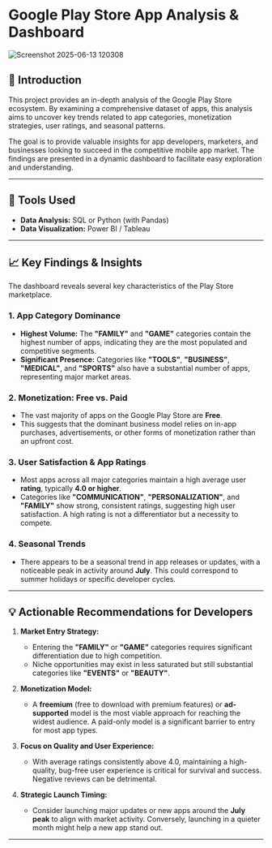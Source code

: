 # Google Play Store App Analysis & Dashboard

![Screenshot 2025-06-13 120308](https://github.com/user-attachments/assets/ada14cf8-4a9e-4600-948a-18e8550b39e9)


## 🚀 Introduction

This project provides an in-depth analysis of the Google Play Store ecosystem. By examining a comprehensive dataset of apps, this analysis aims to uncover key trends related to app categories, monetization strategies, user ratings, and seasonal patterns.

The goal is to provide valuable insights for app developers, marketers, and businesses looking to succeed in the competitive mobile app market. The findings are presented in a dynamic dashboard to facilitate easy exploration and understanding.

---

## 🔧 Tools Used

* **Data Analysis:** SQL or Python (with Pandas)
* **Data Visualization:** Power BI / Tableau

---

## 📈 Key Findings & Insights

The dashboard reveals several key characteristics of the Play Store marketplace.

### 1. App Category Dominance

* **Highest Volume:** The **"FAMILY"** and **"GAME"** categories contain the highest number of apps, indicating they are the most populated and competitive segments.
* **Significant Presence:** Categories like **"TOOLS"**, **"BUSINESS"**, **"MEDICAL"**, and **"SPORTS"** also have a substantial number of apps, representing major market areas.

### 2. Monetization: Free vs. Paid

* The vast majority of apps on the Google Play Store are **Free**.
* This suggests that the dominant business model relies on in-app purchases, advertisements, or other forms of monetization rather than an upfront cost.

### 3. User Satisfaction & App Ratings

* Most apps across all major categories maintain a high average user **rating**, typically **4.0 or higher**.
* Categories like **"COMMUNICATION"**, **"PERSONALIZATION"**, and **"FAMILY"** show strong, consistent ratings, suggesting high user satisfaction. A high rating is not a differentiator but a necessity to compete.

### 4. Seasonal Trends

* There appears to be a seasonal trend in app releases or updates, with a noticeable peak in activity around **July**. This could correspond to summer holidays or specific developer cycles.

---

## 💡 Actionable Recommendations for Developers

1.  **Market Entry Strategy:**
    * Entering the **"FAMILY"** or **"GAME"** categories requires significant differentiation due to high competition.
    * Niche opportunities may exist in less saturated but still substantial categories like **"EVENTS"** or **"BEAUTY"**.

2.  **Monetization Model:**
    * A **freemium** (free to download with premium features) or **ad-supported** model is the most viable approach for reaching the widest audience. A paid-only model is a significant barrier to entry for most app types.

3.  **Focus on Quality and User Experience:**
    * With average ratings consistently above 4.0, maintaining a high-quality, bug-free user experience is critical for survival and success. Negative reviews can be detrimental.

4.  **Strategic Launch Timing:**
    * Consider launching major updates or new apps around the **July peak** to align with market activity. Conversely, launching in a quieter month might help a new app stand out.

---

